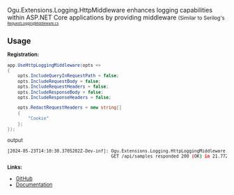 Ogu.Extensions.Logging.HttpMiddleware enhances logging capabilities within ASP.NET Core applications by providing middleware <small>(Similar to Serilog's <sup><sub>[RequestLoggingMiddleware.cs](https://github.com/serilog/serilog-aspnetcore/blob/dev/src/Serilog.AspNetCore/AspNetCore/RequestLoggingMiddleware.cs)</sub></sup>

## Usage

**Registration:**
```csharp
app.UseHttpLoggingMiddleware(opts =>
{
    opts.IncludeQueryInRequestPath = false;
    opts.IncludeRequestBody = false;
    opts.IncludeRequestHeaders = false;
    opts.IncludeResponseBody = false;
    opts.IncludeResponseHeaders = false;

    opts.RedactRequestHeaders = new string[]
    {
        "Cookie"
    };
});
```

output

```bash
[2024-05-23T14:10:30.3705202Z-Dev-inf]: Ogu.Extensions.Logging.HttpLoggingMiddleware
                                        GET /api/samples responded 200 (OK) in 21.7721ms
```

**Links:**
- [GitHub](https://github.com/ogulcanturan/Ogu.Extensions.Logging)
- [Documentation](https://github.com/ogulcanturan/Ogu.Extensions.Logging#readme)
